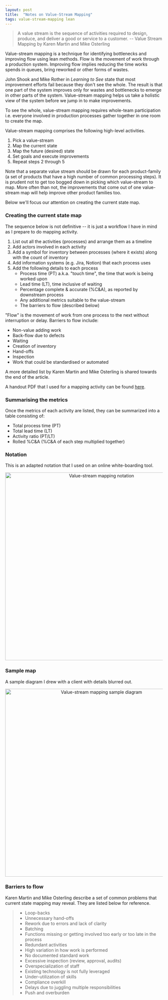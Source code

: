 ```yaml
---
layout: post
title:  "Notes on Value-Stream Mapping"
tags: value-stream-mapping lean
---
```


> A value stream is the sequence of activities required to design, produce, and deliver a good or service to a customer. -- Value Stream Mapping by Karen Martin and Mike Osterling

Value-stream mapping is a technique for identifying bottlenecks and improving flow using lean methods. Flow is the movement of work through a production system. Improving flow implies reducing the time works spends in queues, bring reworked or other forms of wastes.

John Shook and Mike Rother in _Learning to See_ state that most improvement efforts
fail because they don't see the whole. The result is that one part of the system improves only for
wastes and bottlenecks to emerge in other parts of the system. Value-stream mapping helps us take a holistic view of the system before we jump in to make improvements.

To see the whole, value-stream mapping requires whole-team participation i.e. everyone involved in production processes gather together in one room to create the map.

Value-stream mapping comprises the following high-level activities.

1. Pick a value-stream
2. Map the current state
3. Map the future (desired) state
4. Set goals and execute improvements
5. Repeat steps 2 through 5

Note that a separate value stream should be drawn for each product-family
(a set of products that have a high number of common processing steps). It is prudent not to get too bogged down in picking which value-stream to map. More often than not, the improvements that come out of one value-stream map will help improve other product families too.

Below we'll focus our attention on creating the current state map.

### Creating the current state map

The sequence below is not definitive -- it is just a workflow I have in mind as I prepare to do mapping activity.

1. List out all the activities (processes) and arrange them as a timeline
2. Add actors involved in each activity
3. Add a symbol for inventory between processes (where it exists) along with the count of inventory
4. Add information systems (e.g. Jira, Notion) that each process uses
5. Add the following details to each process
   - Process time (PT) a.k.a. "touch time", the time that work is being worked upon
   - Lead time (LT), time inclusive of waiting
   - Percentage complete & accurate (%C&A), as reported by downstream process
   - Any additional metrics suitable to the value-stream
   - The barriers to flow (described below)

"Flow" is the movement of work from one process to the next without interruption or delay.
Barriers to flow include:

- Non-value adding work
- Back-flow due to defects
- Waiting
- Creation of inventory
- Hand-offs
- Inspection
- Work that could be standardised or automated

A more detailed list by Karen Martin and Mike Osterling is shared towards the end of the article.

A handout PDF that I used for a mapping activity can be found [here](/assets/pdf/Value_Stream_Mapping_Handout.pdf).

### Summarising the metrics

Once the metrics of each activity are listed, they can be summarized into a table consisting of:

- Total process time (PT)
- Total lead time (LT)
- Activity ratio (PT/LT)
- Rolled %C&A (%C&A of each step multiplied together)

### Notation

This is an adapted notation that I used on an online white-boarding tool.

<center><img src="/assets/images/value-stream-mapping-symbols.png" width="600" alt="Value-stream mapping notation"></center>

### Sample map

A sample diagram I drew with a client with details blurred out.

<center><img src="/assets/images/value-stream-mapping-sample.png" width="600" alt="Value-stream mapping sample diagram"></center>

### Barriers to flow

Karen Martin and Mike Osterling describe a set of common problems 
that current state mapping may reveal. They are listed below for reference.

> - Loop-backs
> - Unnecessary hand-offs
> - Rework due to errors and lack of clarity
> - Batching
> - Functions missing or getting involved too early or too late in the process
> - Redundant activities
> - High variation in how work is performed
> - No documented standard work
> - Excessive inspection (review, approval, audits)
> - Overspecialization of staff
> - Existing technology is not fully leveraged
> - Under-utilization of skills
> - Compliance overkill
> - Delays due to juggling multiple responsibilities
> - Push and overburden
